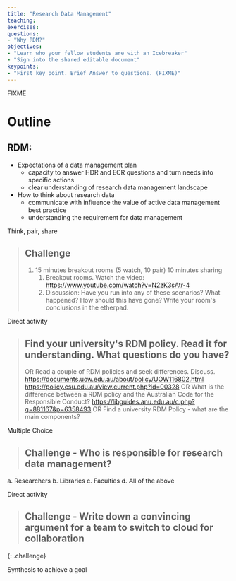 ```yaml
---
title: "Research Data Management"
teaching:
exercises:
questions:
- "Why RDM?"
objectives:
- "Learn who your fellow students are with an Icebreaker"
- "Sign into the shared editable document"
keypoints:
- "First key point. Brief Answer to questions. (FIXME)"
---
```

FIXME


# Outline


## RDM:
 * Expectations of a data management plan
    * capacity to answer HDR and ECR questions and turn needs into specific actions
    * clear understanding of research data management landscape
 * How to think about research data
    * communicate with influence the value of active data management best practice
    * understanding the requirement for data management

Think, pair, share

> ## Challenge
> 1. 15 minutes breakout rooms (5 watch, 10 pair) 10 minutes sharing
>    1. Breakout rooms. Watch the video: https://www.youtube.com/watch?v=N2zK3sAtr-4
>    1.  Discussion: Have you run into any of these scenarios? What happened? How should this have gone? Write your room's conclusions in the etherpad.

Direct activity

> ## Find your university's RDM policy. Read it for understanding. What questions do you have?
> OR Read a couple of RDM policies and seek differences. Discuss.
https://documents.uow.edu.au/about/policy/UOW116802.html
https://policy.csu.edu.au/view.current.php?id=00328
> OR What is the difference between a RDM policy and the Australian Code for the Responsible Conduct?
https://libguides.anu.edu.au/c.php?g=881167&p=6358493
> OR Find a university RDM Policy - what are the main components?


Multiple Choice

> ## Challenge - Who is responsible for research data management?

a. Researchers
b. Libraries
c. Faculties
d. All of the above

Direct activity

> ## Challenge - Write down a convincing argument for a team to switch to cloud for collaboration
>
{: .challenge}

Synthesis to achieve a goal
